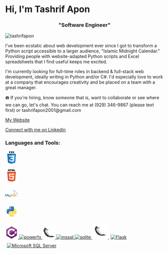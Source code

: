 # Hi, I'm Tashrif Apon
<h3 align="center"> "Software Engineer"</h3>
<p align="left"> <img src="https://komarev.com/ghpvc/?username=tashrifapon&label=Profile%20views&color=0e75b6&style=flat" alt="tashrifapon" /> </p>

<p> I've been ecstatic about web development ever since I got to transform a Python script accessible to a larger audience, "Islamic Midnight Calendar." Providing people with website-adapted Python scripts and Excel spreadsheets that I find useful keeps me excited.</p>
<p> I'm currently looking for full-time roles in backend & full-stack web development, ideally writing in Python and/or C#. I'd especially love to work at a company that encourages creativity and be placed on a team with a great manager.</p>

<p> ☎️ If you're hiring, know someone that is, want to collaborate or see where we can go, let's chat. You can reach me at (929) 346-9867 (please text first) or tashrifapon2001@gmail.com</p>

<p><a href="https://tashrifapon.pythonanywhere.com">My Website</a></p>
<p></p><a href="https://www.linkedin.com/in/tashrifapon/">Connect with me on LinkedIn</a></p>

<h3 align="left">Languages and Tools:</h3>
<p align="left">
<a href="https://www.w3schools.com/css/" target="_blank" rel="noreferrer"> <img src="https://raw.githubusercontent.com/devicons/devicon/master/icons/css3/css3-original-wordmark.svg" alt="css3" width="40" height="40"/> </a>

<!-- <a href="https://git-scm.com/" target="_blank" rel="noreferrer"> <img src="https://www.vectorlogo.zone/logos/git-scm/git-scm-icon.svg" alt="git" width="40" height="40"/> </a> -->

<a href="https://www.w3.org/html/" target="_blank" rel="noreferrer"> <img src="https://raw.githubusercontent.com/devicons/devicon/master/icons/html5/html5-original-wordmark.svg" alt="html5" width="40" height="40"/> </a> 

<a href="https://www.mysql.com/" target="_blank" rel="noreferrer"> <img src="https://raw.githubusercontent.com/devicons/devicon/master/icons/mysql/mysql-original-wordmark.svg" alt="mysql" width="40" height="40"/> </a> 

<a href="https://www.python.org" target="_blank" rel="noreferrer"> <img src="https://raw.githubusercontent.com/devicons/devicon/master/icons/python/python-original.svg" alt="python" width="40" height="40"/> </a> 

<a href="https://learn.microsoft.com/en-us/dotnet/" target="_blank" rel="noreferrer"> 
  <img src="https://raw.githubusercontent.com/devicons/devicon/master/icons/csharp/csharp-original.svg" alt="csharp" width="40" height="40"/> 
</a>

<a href="https://learn.microsoft.com/en-us/power-platform/" target="_blank" rel="noreferrer"> 
  <img src="https://pbs.twimg.com/profile_images/1455563702319429636/XwD51wEX_400x400.png" alt="powerfx" width="40" height="40"/> 
</a>

<a href="https://flask.palletsprojects.com/" target="_blank" rel="noreferrer"> 
  <img src="https://raw.githubusercontent.com/devicons/devicon/master/icons/flask/flask-original.svg" alt="flask" width="40" height="40"/> 
</a>

<a href="https://learn.microsoft.com/en-us/sql/" target="_blank" rel="noreferrer"> 
  <img src="https://www.svgrepo.com/show/303229/microsoft-sql-server-logo.svg" alt="mssql" width="40" height="40"/> 
</a>

<a href="https://sqlite.org/index.html" target="_blank" rel="noreferrer"> 
  <img src="https://www.sqlite.org/images/sqlite370_banner.gif" alt="sqlite" width="40" height="40"/> 
</a>

<a href="https://flask.palletsprojects.com/" target="_blank" rel="noreferrer"> 
  <img src="https://raw.githubusercontent.com/devicons/devicon/master/icons/flask/flask-original.svg" alt="flask" width="40" height="40" style="background-color: white; padding: 5px; border-radius: 5px;"/> 
</a>
<a href="https://flask.palletsprojects.com/" target="_blank" rel="noreferrer">
  <img src="https://techicons.dev/static/img/icons/flask.svg" alt="Flask" width="40" height="40" style="background-color: white; padding: 5px; border-radius: 5px;"/>
</a>

<a href="https://learn.microsoft.com/en-us/sql/" target="_blank" rel="noreferrer">
  <img src="https://icons8.com/icon/laYYF3dV0Iew/microsoft-sql-server" alt="Microsoft SQL Server" width="40" height="40" style="background-color: white; padding: 5px; border-radius: 5px;"/>
</a>


